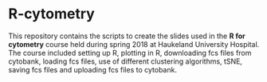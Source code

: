 # R-cytometry

This repository contains the scripts to create the slides used in the **R for cytometry** course held during spring 2018 at Haukeland University Hospital. The course included setting up R, plotting in R, downloading fcs files from cytobank, loading fcs files, use of different clustering algorithms, tSNE, saving fcs files and uploading fcs files to cytobank.  
